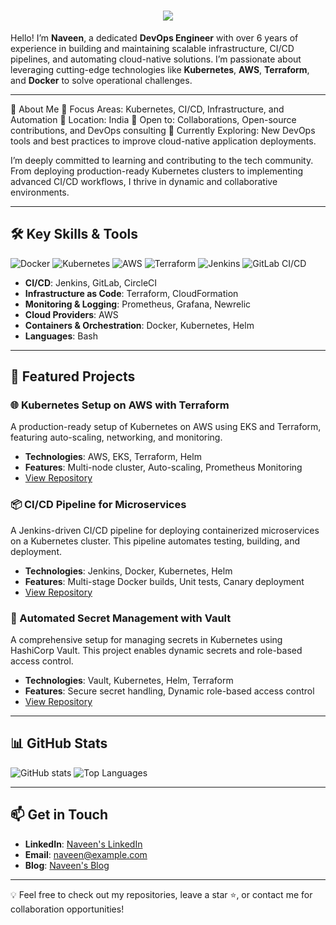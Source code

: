 <h1 align="center">
    <img src="https://readme-typing-svg.herokuapp.com/?font=Righteous&size=35&center=true&vCenter=true&width=700&height=70&duration=4000&lines=Hi+There!+👋;+I'm+Naveen+Kammari!;+A+DevOps+and+DevSecOps+Engineer!" />
</h1>

Hello! I’m **Naveen**, a dedicated **DevOps Engineer** with over 6 years of experience in building and maintaining scalable infrastructure, CI/CD pipelines, and automating cloud-native solutions. I’m passionate about leveraging cutting-edge technologies like **Kubernetes**, **AWS**, **Terraform**, and **Docker** to solve  operational challenges.

---

🚀 About Me
🔧 Focus Areas: Kubernetes, CI/CD, Infrastructure, and Automation
📍 Location: India
💼 Open to: Collaborations, Open-source contributions, and DevOps consulting
🌱 Currently Exploring: New DevOps tools and best practices to improve cloud-native application deployments.

I’m deeply committed to learning and contributing to the tech community. From deploying production-ready Kubernetes clusters to implementing advanced CI/CD workflows, I thrive in dynamic and collaborative environments.

---

## 🛠️ Key Skills & Tools

![Docker](https://img.shields.io/badge/Docker-blue?logo=docker&style=flat-square)
![Kubernetes](https://img.shields.io/badge/Kubernetes-blue?logo=kubernetes&style=flat-square)
![AWS](https://img.shields.io/badge/AWS-orange?logo=amazon-aws&style=flat-square)
![Terraform](https://img.shields.io/badge/Terraform-623CE4?logo=terraform&style=flat-square)
![Jenkins](https://img.shields.io/badge/Jenkins-white?logo=jenkins&style=flat-square)
![GitLab CI/CD](https://img.shields.io/badge/GitLab%20CI%2FCD-black?logo=gitlab&style=flat-square)


- **CI/CD**: Jenkins, GitLab, CircleCI
- **Infrastructure as Code**: Terraform, CloudFormation
- **Monitoring & Logging**: Prometheus, Grafana, Newrelic
- **Cloud Providers**: AWS
- **Containers & Orchestration**: Docker, Kubernetes, Helm
- **Languages**: Bash

---

## 📌 Featured Projects

### 🌐 Kubernetes Setup on AWS with Terraform
A production-ready setup of Kubernetes on AWS using EKS and Terraform, featuring auto-scaling, networking, and monitoring.
- **Technologies**: AWS, EKS, Terraform, Helm
- **Features**: Multi-node cluster, Auto-scaling, Prometheus Monitoring
- [View Repository](https://github.com/your-profile/kubernetes-terraform-eks)

### 📦 CI/CD Pipeline for Microservices
A Jenkins-driven CI/CD pipeline for deploying containerized microservices on a Kubernetes cluster. This pipeline automates testing, building, and deployment.
- **Technologies**: Jenkins, Docker, Kubernetes, Helm
- **Features**: Multi-stage Docker builds, Unit tests, Canary deployment
- [View Repository](https://github.com/your-profile/cicd-microservices-pipeline)

### 🔐 Automated Secret Management with Vault
A comprehensive setup for managing secrets in Kubernetes using HashiCorp Vault. This project enables dynamic secrets and role-based access control.
- **Technologies**: Vault, Kubernetes, Helm, Terraform
- **Features**: Secure secret handling, Dynamic role-based access control
- [View Repository](https://github.com/your-profile/secret-management-vault)

---

## 📊 GitHub Stats

![GitHub stats](https://github-readme-stats.vercel.app/api?username=Naveen8562&show_icons=true&theme=dark&count_private=true)
![Top Languages](https://github-readme-stats.vercel.app/api/top-langs/?username=Naveen8562&layout=compact&theme=dark)

---

## 📫 Get in Touch

- **LinkedIn**: [Naveen's LinkedIn](https://www.linkedin.com/in/naveen8562)
- **Email**: [naveen@example.com](mailto:naveen07gmail.com)
- **Blog**: [Naveen's Blog](https://naveenblog.com)

---

💡 Feel free to check out my repositories, leave a star ⭐, or contact me for collaboration opportunities!
